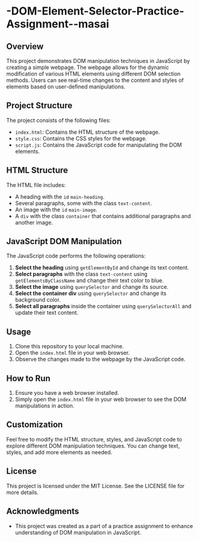 # -DOM-Element-Selector-Practice-Assignment--masai


## Overview
This project demonstrates DOM manipulation techniques in JavaScript by creating a simple webpage. The webpage allows for the dynamic modification of various HTML elements using different DOM selection methods. Users can see real-time changes to the content and styles of elements based on user-defined manipulations.

## Project Structure
The project consists of the following files:
- `index.html`: Contains the HTML structure of the webpage.
- `style.css`: Contains the CSS styles for the webpage.
- `script.js`: Contains the JavaScript code for manipulating the DOM elements.

## HTML Structure
The HTML file includes:
- A heading with the `id` `main-heading`.
- Several paragraphs, some with the class `text-content`.
- An image with the `id` `main-image`.
- A `div` with the class `container` that contains additional paragraphs and another image.

## JavaScript DOM Manipulation
The JavaScript code performs the following operations:
1. **Select the heading** using `getElementById` and change its text content.
2. **Select paragraphs** with the class `text-content` using `getElementsByClassName` and change their text color to blue.
3. **Select the image** using `querySelector` and change its source.
4. **Select the container div** using `querySelector` and change its background color.
5. **Select all paragraphs** inside the container using `querySelectorAll` and update their text content.

## Usage
1. Clone this repository to your local machine.
2. Open the `index.html` file in your web browser.
3. Observe the changes made to the webpage by the JavaScript code.

## How to Run
1. Ensure you have a web browser installed.
2. Simply open the `index.html` file in your web browser to see the DOM manipulations in action.

## Customization
Feel free to modify the HTML structure, styles, and JavaScript code to explore different DOM manipulation techniques. You can change text, styles, and add more elements as needed.

## License
This project is licensed under the MIT License. See the LICENSE file for more details.

## Acknowledgments
- This project was created as a part of a practice assignment to enhance understanding of DOM manipulation in JavaScript.
